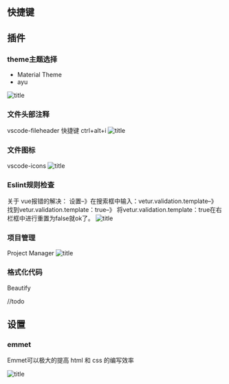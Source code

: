 
## 快捷键




## 插件

### theme主题选择
- Material Theme
- ayu

![title](https://i.loli.net/2019/10/25/9MbAcSnYfDRQ871.png)
	
### 文件头部注释
vscode-fileheader  快捷键 ctrl+alt+i
![title](https://i.loli.net/2019/10/25/rc2vkjewdCi1aUB.png)


### 文件图标
vscode-icons
![title](https://i.loli.net/2019/10/25/wUxogyPrvQJFnjS.png)



### Eslint规则检查


关于 vue报错的解决：
设置–》在搜索框中输入：vetur.validation.template–》
找到vetur.validation.template：true–》
将vetur.validation.template：true在右栏框中进行重置为false就ok了。 
![title](https://i.loli.net/2019/10/25/GkzQu8KayXUlZ9f.png)


### 项目管理
Project Manager
![title](https://i.loli.net/2019/10/25/U7sQPymTdSjZY5c.png)


### 格式化代码
Beautify

//todo



## 设置

### emmet
Emmet可以极大的提高 html 和 css 的编写效率

![title](https://i.loli.net/2019/10/25/eH8lWXvGa1uhNRJ.png)












